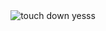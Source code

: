 <div align="center" width="400" height="400" >
  <img src="https://github.com/user-attachments/assets/6b30a896-321b-45cf-8ab0-f3c8a980dae0" alt="touch down yesss" />
</div>
